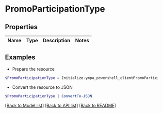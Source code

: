# PromoParticipationType
## Properties

Name | Type | Description | Notes
------------ | ------------- | ------------- | -------------

## Examples

- Prepare the resource
```powershell
$PromoParticipationType = Initialize-ympa_powershell_clientPromoParticipationType 
```

- Convert the resource to JSON
```powershell
$PromoParticipationType | ConvertTo-JSON
```

[[Back to Model list]](../README.md#documentation-for-models) [[Back to API list]](../README.md#documentation-for-api-endpoints) [[Back to README]](../README.md)

